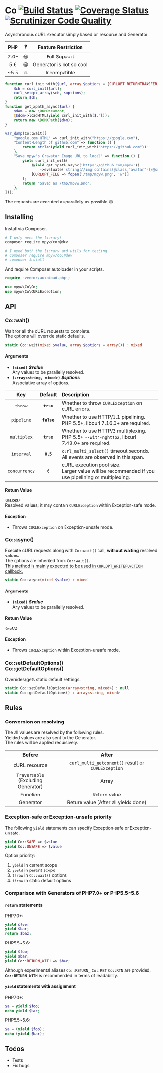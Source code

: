 # Co [![Build Status](https://travis-ci.org/mpyw/co.svg?branch=master)](https://travis-ci.org/mpyw/co) [![Coverage Status](https://coveralls.io/repos/github/mpyw/co/badge.svg?branch=master)](https://coveralls.io/github/mpyw/co?branch=master) [![Scrutinizer Code Quality](https://scrutinizer-ci.com/g/mpyw/co/badges/quality-score.png?b=master)](https://scrutinizer-ci.com/g/mpyw/co/?branch=master)

Asynchronous cURL executor simply based on resource and Generator

| PHP | :question: | Feature Restriction |
|:---:|:---:|:---:|
| 7.0~ | :smile: | Full Support |
| 5.6 | :grinning: | Generator is not so cool |
| ~5.5 | :boom: | Incompatible |

```php
function curl_init_with($url, array $options = [CURLOPT_RETURNTRANSFER => true]) {
    $ch = curl_init($url);
    curl_setopt_array($ch, $options);
    return $ch;
}
function get_xpath_async($url) {
    $dom = new \DOMDocument;
    @$dom->loadHTML(yield curl_init_with($url));
    return new \DOMXPath($dom);
}

var_dump(Co::wait([
    "google.com HTML" => curl_init_with("https://google.com"),
    "Content-Length of github.com" => function () {
        return strlen(yield curl_init_with("https://github.com"));
    },
    "Save mpyw's Gravatar Image URL to local" => function () {
        yield curl_init_with(
            (yield get_xpath_async('https://github.com/mpyw'))
                ->evaluate('string(//img[contains(@class,"avatar")]/@src)'),
            [CURLOPT_FILE => fopen('/tmp/mpyw.png', 'w')]
        );
        return "Saved as /tmp/mpyw.png";
    },
]));
```

The requests are executed as parallelly as possible :smile:

## Installing

Install via Composer.

```sh
# I only need the library!
composer require mpyw/co:@dev

# I need both the library and utils for testing.
# composer require mpyw/co:@dev
# composer install
```

And require Composer autoloader in your scripts.

```php
require 'vendor/autoload.php';

use mpyw\Co\Co;
use mpyw\Co\CURLException;
```

## API

### Co::wait()

Wait for all the cURL requests to complete.  
The options will override static defaults.

```php
static Co::wait(mixed $value, array $options = array()) : mixed
```

#### Arguments

- **`(mixed)`** __*$value*__<br /> Any values to be parallelly resolved.
- **`(array<string, mixed>)`** __*$options*__<br /> Associative array of options.

| Key | Default | Description |
|:---:|:---:|:---|
| `throw` | **`true`** | Whether to throw `CURLException` on cURL errors. |
| `pipeline` | **`false`** | Whether to use HTTP/1.1 pipelining.<br />PHP 5.5+, libcurl 7.16.0+ are required. |
| `multiplex` | **`true`** | Whether to use HTTP/2 multiplexing.<br />PHP 5.5+ `--with-nghttp2`, libcurl 7.43.0+ are required. |
| `interval` | **`0.5`** | `curl_multi_select()` timeout seconds.<br />All events are observed in this span. |
| `concurrency` | **`6`** | cURL execution pool size.<br />Larger value will be recommended if you use pipelining or multiplexing. |

#### Return Value

**`(mixed)`**<br />Resolved values; it may contain `CURLException` within Exception-safe mode.

#### Exception

- Throws `CURLException` on Exception-unsafe mode.

### Co::async()

Execute cURL requests along with `Co::wait()` call, **without waiting** resolved values.  
The options are inherited from `Co::wait()`.  
<ins>This method is mainly expected to be used in <code>CURLOPT_WRITEFUNCTION</code> callback.</ins>

```php
static Co::async(mixed $value) : mixed
```

#### Arguments

- **`(mixed)`** __*$value*__<br /> Any values to be parallelly resolved.

#### Return Value

**`(null)`**

#### Exception

- Throws `CURLException` within Exception-unsafe mode.

### Co::setDefaultOptions()<br />Co::getDefaultOptions()

Overrides/gets static default settings.

```php
static Co::setDefaultOptions(array<string, mixed>) : null
static Co::getDefaultOptions() : array<string, mixed>
```

## Rules

### Conversion on resolving

The all values are resolved by the following rules.  
Yielded values are also sent to the Generator.  
The rules will be applied recursively.

| Before | After |
|:---:|:----:|
|cURL resource|`curl_multi_getconent()` result or `CURLException`|
|`Traversable`<br />(Excluding Generator) | Array |
|Function | Return value |
|Generator | Return value (After all yields done) |

### Exception-safe or Exception-unsafe priority

The following `yield` statements can specify Exception-safe or Exception-unsafe.

```php
yield Co::SAFE => $value
yield Co::UNSAFE => $value
```

Option priority:

1. `yield` in current scope
2. `yield` in parent scope
3. `throw` in `Co::wait()` options
4. `throw` in static default options

### Comparison with Generators of PHP7.0+ or PHP5.5~5.6

#### `return` statements

PHP7.0+:

```php
yield $foo;
yield $bar;
return $baz;
```

PHP5.5~5.6:

```php
yield $foo;
yield $bar;
yield Co::RETURN_WITH => $baz;
```

Although experimental aliases `Co::RETURN_` `Co::RET` `Co::RTN` are provided,  
**`Co::RETURN_WITH`** is recommended in terms of readability.

#### `yield` statements with assignment

PHP7.0+:

```php
$a = yield $foo;
echo yield $bar;
```

PHP5.5~5.6:

```php
$a = (yield $foo);
echo (yield $bar);
```

## Todos

- Tests
- Fix bugs
